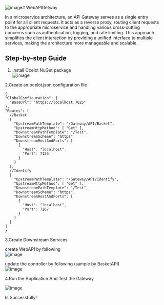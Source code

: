 ![image](https://github.com/user-attachments/assets/fb736a61-be62-4f5b-aec0-e401c49f9822)# WebAPIGetway

In a microservice architecture, an API Gateway serves as a single entry point for all client requests. It acts as a reverse proxy, routing client requests to the appropriate microservice and handling various cross-cutting concerns such as authentication, logging, and rate limiting. This approach simplifies the client interaction by providing a unified interface to multiple services, making the architecture more manageable and scalable.

## Step-by-step Guide

1. Install Ocelot NuGet package  
![image](https://github.com/user-attachments/assets/c8cdca53-0d67-4c68-814f-851d52ce8520)

2.Create an ocelot.json configuration file

    {
    "GlobalConfiguration": {
      "BaseUrl": "https://localhost:7025"
    },
    "Routes": [
      //Basket
      {
        "UpstreamPathTemplate": "/Gateway/API/Basket",
        "UpstreamHttpMethod": [ "Get" ],
        "DownstreamPathTemplate": "/Test",
        "DownstreamScheme": "https",
        "DownstreamHostAndPorts": [
          {
            "Host": "localhost",
            "Port": 7126
          }
        ]
      },
      //Identify
      {
        "UpstreamPathTemplate": "/Gateway/API/Identify",
        "UpstreamHttpMethod": [ "Get" ],
        "DownstreamPathTemplate": "/Test",
        "DownstreamScheme": "https",
        "DownstreamHostAndPorts": [
          {
            "Host": "localhost",
            "Port": 7267
          }
        ]
      }
    ]
    }

3.Create Downstream Services

create WebAPI by following  
![image](https://github.com/user-attachments/assets/8ab5e4da-9c03-460a-90de-02dae0390a45)

update the controller by following (sample by BasketAPI)  
![image](https://github.com/user-attachments/assets/e383b2d7-fe35-453b-85d8-fed486dee8db)


4.Run the Application And Test the Gateway  

![image](https://github.com/user-attachments/assets/964929e6-378b-49dc-a836-1a91f8b3ad66)

Is Successfully!
